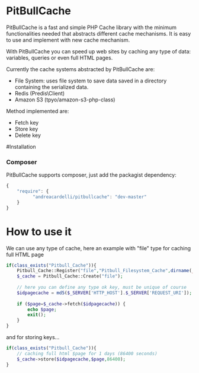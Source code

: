 # PitBullCache
PitBullCache is a fast and simple PHP Cache library with the minimum functionalities needed that abstracts different cache mechanisms. It is easy to use and implement with new cache mechanism.

With PitBullCache you can speed up web sites by caching any type of data: variables, queries or even full HTML pages.

Currently the cache systems abstracted by PitBullCache are:

- File System: uses file system to save data saved in a directory containing the serialized data.
- Redis (Predis\Client)
- Amazon S3 (tpyo/amazon-s3-php-class)

Method implemented are:
- Fetch key
- Store key
- Delete key

#Installation
### Composer
PitBullCache supports composer, just add the packagist dependency: 
```javascript
{
    "require": {
    	  "andreacardelli/pitbullcache": "dev-master"
    }
}
```

How to use it
=============

We can use any type of cache, here an example with "file" type for caching full HTML page
```php
if(class_exists("Pitbull_Cache")){
	Pitbull_Cache::Register("file","Pitbull_Filesystem_Cache",dirname(__FILE__) . "/pitbullcache.cache/");
	$_cache = Pitbull_Cache::Create("file");
  	
	// here you can define any type ok key, must be unique of course
	$idpagecache = md5($_SERVER['HTTP_HOST'].$_SERVER['REQUEST_URI']);
	
	if ($page=$_cache->fetch($idpagecache)) {
		echo $page;
		exit();
	}
}
```
and for storing keys...
```php
if(class_exists("Pitbull_Cache")){
	// caching full html $page for 1 days (86400 seconds)
	$_cache->store($idpagecache,$page,86400);
}
```

